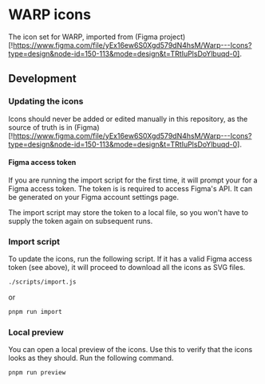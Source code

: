 # WARP icons
The icon set for WARP, imported from (Figma project)[!https://www.figma.com/file/yEx16ew6S0Xgd579dN4hsM/Warp---Icons?type=design&node-id=150-113&mode=design&t=TRtIuPlsDoYlbuqd-0].

## Development

### Updating the icons
Icons should never be added or edited manually in this repository, as the source of truth is in (Figma)[!https://www.figma.com/file/yEx16ew6S0Xgd579dN4hsM/Warp---Icons?type=design&node-id=150-113&mode=design&t=TRtIuPlsDoYlbuqd-0].

#### Figma access token
If you are running the import script for the first time, it will prompt your for a Figma access token. The token is is required to access Figma's API. It can be generated on your Figma account settings page.

The import script may store the token to a local file, so you won't have to supply the token again on subsequent runs.

### Import script
To update the icons, run the following script. If it has a valid Figma access token (see above), it will proceed to download all the icons as SVG files.

```bash
./scripts/import.js
```

or 

```bash
pnpm run import
```

### Local preview
You can open a local preview of the icons. Use this to verify that the icons looks as they should. Run the following command.

```bash
pnpm run preview
```


